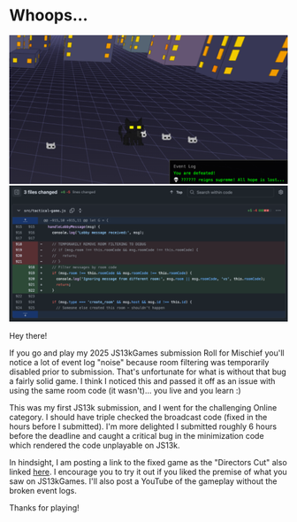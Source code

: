 # Whoops…

![image](files/image_d.png)  
![image](files/image.png)

Hey there!

If you go and play my 2025 JS13kGames submission Roll for Mischief you'll notice a lot of event log "noise" because room filtering was temporarily disabled prior to submission. That's unfortunate for what is without that bug a fairly solid game. I think I noticed this and passed it off as an issue with using the same room code (it wasn't)… you live and you learn :)

This was my first JS13k submission, and I went for the challenging Online category. I should have triple checked the broadcast code (fixed in the hours before I submitted). I'm more delighted I submitted roughly 6 hours before the deadline and caught a critical bug in the minimization code which rendered the code unplayable on JS13k.

In hindsight, I am posting a link to the fixed game as the "Directors Cut" also linked [here](https://html-preview.github.io/?url=https://github.com/azurewraith/roll-for-mischief/blob/main/dist/index.html). I encourage you to try it out if you liked the premise of what you saw on JS13kGames. I'll also post a YouTube of the gameplay without the broken event logs.

Thanks for playing!
